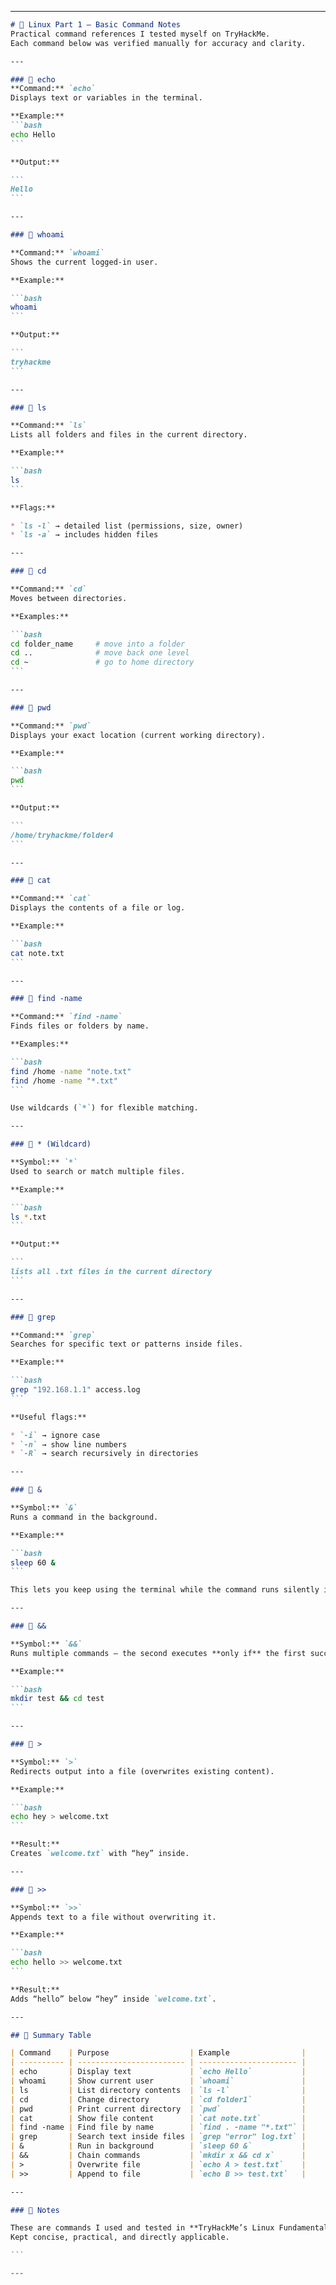 
---

````markdown
# 🧠 Linux Part 1 — Basic Command Notes
Practical command references I tested myself on TryHackMe.  
Each command below was verified manually for accuracy and clarity.

---

### 🧩 echo
**Command:** `echo`  
Displays text or variables in the terminal.

**Example:**
```bash
echo Hello
```

**Output:**

```
Hello
```

---

### 🧩 whoami

**Command:** `whoami`
Shows the current logged-in user.

**Example:**

```bash
whoami
```

**Output:**

```
tryhackme
```

---

### 🧩 ls

**Command:** `ls`
Lists all folders and files in the current directory.

**Example:**

```bash
ls
```

**Flags:**

* `ls -l` → detailed list (permissions, size, owner)
* `ls -a` → includes hidden files

---

### 🧩 cd

**Command:** `cd`
Moves between directories.

**Examples:**

```bash
cd folder_name     # move into a folder
cd ..              # move back one level
cd ~               # go to home directory
```

---

### 🧩 pwd

**Command:** `pwd`
Displays your exact location (current working directory).

**Example:**

```bash
pwd
```

**Output:**

```
/home/tryhackme/folder4
```

---

### 🧩 cat

**Command:** `cat`
Displays the contents of a file or log.

**Example:**

```bash
cat note.txt
```

---

### 🧩 find -name

**Command:** `find -name`
Finds files or folders by name.

**Examples:**

```bash
find /home -name "note.txt"
find /home -name "*.txt"
```

Use wildcards (`*`) for flexible matching.

---

### 🧩 * (Wildcard)

**Symbol:** `*`
Used to search or match multiple files.

**Example:**

```bash
ls *.txt
```

**Output:**

```
lists all .txt files in the current directory
```

---

### 🧩 grep

**Command:** `grep`
Searches for specific text or patterns inside files.

**Example:**

```bash
grep "192.168.1.1" access.log
```

**Useful flags:**

* `-i` → ignore case
* `-n` → show line numbers
* `-R` → search recursively in directories

---

### 🧩 &

**Symbol:** `&`
Runs a command in the background.

**Example:**

```bash
sleep 60 &
```

This lets you keep using the terminal while the command runs silently in the background.

---

### 🧩 &&

**Symbol:** `&&`
Runs multiple commands — the second executes **only if** the first succeeds.

**Example:**

```bash
mkdir test && cd test
```

---

### 🧩 >

**Symbol:** `>`
Redirects output into a file (overwrites existing content).

**Example:**

```bash
echo hey > welcome.txt
```

**Result:**
Creates `welcome.txt` with “hey” inside.

---

### 🧩 >>

**Symbol:** `>>`
Appends text to a file without overwriting it.

**Example:**

```bash
echo hello >> welcome.txt
```

**Result:**
Adds “hello” below “hey” inside `welcome.txt`.

---

## 🧱 Summary Table

| Command    | Purpose                  | Example                |
| ---------- | ------------------------ | ---------------------- |
| echo       | Display text             | `echo Hello`           |
| whoami     | Show current user        | `whoami`               |
| ls         | List directory contents  | `ls -l`                |
| cd         | Change directory         | `cd folder1`           |
| pwd        | Print current directory  | `pwd`                  |
| cat        | Show file content        | `cat note.txt`         |
| find -name | Find file by name        | `find . -name "*.txt"` |
| grep       | Search text inside files | `grep "error" log.txt` |
| &          | Run in background        | `sleep 60 &`           |
| &&         | Chain commands           | `mkdir x && cd x`      |
| >          | Overwrite file           | `echo A > test.txt`    |
| >>         | Append to file           | `echo B >> test.txt`   |

---

### 🧩 Notes

These are commands I used and tested in **TryHackMe’s Linux Fundamentals Part 1**.
Kept concise, practical, and directly applicable.

```

---



